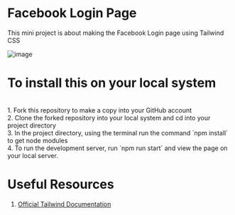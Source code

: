 # Facebook Login Page

This mini project is about making the Facebook Login page using Tailwind CSS 

![image](https://user-images.githubusercontent.com/93826081/208284577-2bf49d9a-5e28-4ed2-b9c9-f6fc4f439d53.png)

# To install this on your local system 
<br>
1. Fork this repository to make a copy into your GitHub account <br>
2. Clone the forked repository into your local system and cd into your project directory <br> 
3. In the project directory, using the terminal run the command `npm install` to get node modules <br>  
4. To run the development server, run `npm run start` and view the page on your local server. <br>

# Useful Resources 

1. [Official Tailwind Documentation](https://tailwindcss.com/docs/installation)
